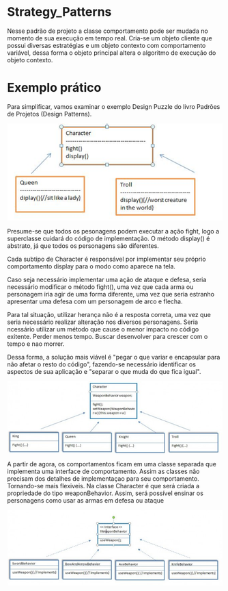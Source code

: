 # Strategy_Patterns

Nesse padrão de projeto a classe comportamento pode ser mudada no momento de sua execução em tempo real.
Cria-se um objeto cliente que possui diversas estratégias e um objeto contexto com comportamento variável, dessa forma o objeto principal altera o algoritmo de execução do objeto contexto.



# Exemplo prático

Para simplificar, vamos examinar o exemplo Design Puzzle do livro Padrões de Projetos (Design Patterns).

<img src="https://raw.githubusercontent.com/RMiike/design-patterns/master/StrategyPatterns/assets/StrategyPatternPic.jpg" >

Presume-se que todos os pesonagens podem executar a ação fight, logo a superclasse cuidará do código de implementação. O método display() é abstrato, já que todos os personagens são diferentes. 


Cada subtipo de Character é responsável por implementar seu próprio comportamento display para o modo como aparece na tela.

Caso seja necessário implementar uma ação de ataque e defesa, seria necessário modificar o método fight(), uma vez que cada arma ou personagem iria agir de uma forma diferente, uma vez que seria estranho apresentar uma defesa com um personagem de arco e flecha.

Para tal situação, utilizar herança não é a resposta correta, uma vez que seria necessário realizar alteração nos diversos personagens.
Seria ncessário utilizar um método que cause o menor impacto no código exitente. Perder menos tempo. Buscar desenvolver para crescer com o tempo e nao morrer.

Dessa forma, a solução mais viável é "pegar o que variar e encapsular para não afetar o resto do código", fazendo-se necessário identificar os aspectos de sua aplicação e "separar o que muda do que fica igual".

<img src="https://raw.githubusercontent.com/RMiike/design-patterns/master/StrategyPatterns/assets/StrategyPatternPic%20(2).jpg" >

A partir de agora, os comportamentos ficam em uma classe separada que implementa uma interface de comportamento. Assim as classes não precisam dos detalhes de implementaçao para seu comportamento. Tornando-se mais flexiveis. 
Na classe Character é que será criada a propriedade do tipo weaponBehavior.
Assim, será possível ensinar os personagens como usar as armas em defesa ou ataque

<img src="https://raw.githubusercontent.com/RMiike/design-patterns/master/StrategyPatterns/assets/StrategyPatternPic%20(1).jpg" >






